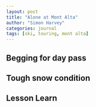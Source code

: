 ```yaml
---
layout: post
title: "Alone at Mont Alta"
author: "Simon Harvey"
categories: journal
tags: [ski, touring, mont alta]
---
```




## Begging for day pass

## Tough snow condition

## Lesson Learn
